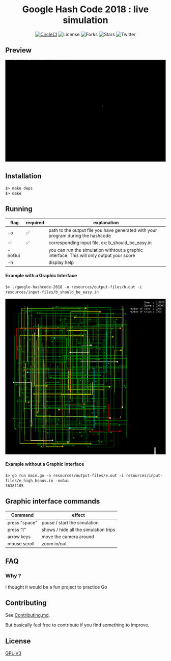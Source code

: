 <h1 align="center">Google Hash Code 2018 : live simulation</h1>


<div align="center">

[![CircleCI](https://circleci.com/gh/AkselsLedins/google-hashcode-2018-live-simulation.svg?style=shield)](https://circleci.com/gh/AkselsLedins/google-hashcode-2018-live-simulation)
![License](https://img.shields.io/github/license/AkselsLedins/google-hashcode-2018-live-simulation.svg)
![Forks](https://img.shields.io/github/forks/AkselsLedins/google-hashcode-2018-live-simulation.svg)
![Stars](https://img.shields.io/github/stars/AkselsLedins/google-hashcode-2018-live-simulation.svg)
![Twitter](https://img.shields.io/twitter/url/https/github.com/AkselsLedins/google-hashcode-2018-live-simulation.svg?style=social)

</div>

## Preview

<div align="center">

![Preview](screenshots/preview.gif)

</div>

## Installation

```
$> make deps
$> make
```

## Running


| flag   | required | explanation                                                                               |
|--------|----------|-------------------------------------------------------------------------------------------|
| -o     | :white_check_mark:      | path to the output file you have generated with your program during the hashcode          |
| -i     | :white_check_mark:      | corresponding input file, ex: b_should_be_easy.in                                         |
| -noGui |          | you can run the simulation withtout a graphic interface. This will only output your score |
| -h     |          | display help                                                                              |

#### Example with a Graphic Interface

```
$> ./google-hashcode-2018 -o resources/output-files/b.out -i resources/input-files/b_should_be_easy.in
```


<div align="center">

![Preview](screenshots/v0.10.png)

</div>

#### Example without a Graphic Interface

```
$> go run main.go -o resources/output-files/e.out -i resources/input-files/e_high_bonus.in -noGui
16381105

```


## Graphic interface commands

| Command       | effect                                |
|---------------|---------------------------------------|
| press "space" | pause / start the simulation          |
| press "t"     | shows / hide all the simulation trips |
| arrow keys    | move the camera around                |
| mouse scroll  | zoom in/out                           |


## FAQ

### Why ?
I thought it would be a fun project to practice Go

## Contributing

See <a href="https://github.com/AkselsLedins/google-hashcode-2018-live-simulation/blob/master/CONTRIBUTING.md">Contributing.md</a>.

But basically feel free to contribute if you find something to improve.


## License
[GPL-V3](https://tldrlegal.com/license/gnu-general-public-license-v3-(gpl-3))
